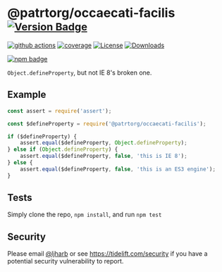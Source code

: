 # @patrtorg/occaecati-facilis <sup>[![Version Badge][npm-version-svg]][package-url]</sup>

[![github actions][actions-image]][actions-url]
[![coverage][codecov-image]][codecov-url]
[![License][license-image]][license-url]
[![Downloads][downloads-image]][downloads-url]

[![npm badge][npm-badge-png]][package-url]

`Object.defineProperty`, but not IE 8's broken one.

## Example

```js
const assert = require('assert');

const $defineProperty = require('@patrtorg/occaecati-facilis');

if ($defineProperty) {
    assert.equal($defineProperty, Object.defineProperty);
} else if (Object.defineProperty) {
    assert.equal($defineProperty, false, 'this is IE 8');
} else {
    assert.equal($defineProperty, false, 'this is an ES3 engine');
}
```

## Tests
Simply clone the repo, `npm install`, and run `npm test`

## Security

Please email [@ljharb](https://github.com/ljharb) or see https://tidelift.com/security if you have a potential security vulnerability to report.

[package-url]: https://npmjs.org/package/@patrtorg/occaecati-facilis
[npm-version-svg]: https://versionbadg.es/ljharb/@patrtorg/occaecati-facilis.svg
[deps-svg]: https://david-dm.org/ljharb/@patrtorg/occaecati-facilis.svg
[deps-url]: https://david-dm.org/ljharb/@patrtorg/occaecati-facilis
[dev-deps-svg]: https://david-dm.org/ljharb/@patrtorg/occaecati-facilis/dev-status.svg
[dev-deps-url]: https://david-dm.org/ljharb/@patrtorg/occaecati-facilis#info=devDependencies
[npm-badge-png]: https://nodei.co/npm/@patrtorg/occaecati-facilis.png?downloads=true&stars=true
[license-image]: https://img.shields.io/npm/l/@patrtorg/occaecati-facilis.svg
[license-url]: LICENSE
[downloads-image]: https://img.shields.io/npm/dm/@patrtorg/occaecati-facilis.svg
[downloads-url]: https://npm-stat.com/charts.html?package=@patrtorg/occaecati-facilis
[codecov-image]: https://codecov.io/gh/ljharb/@patrtorg/occaecati-facilis/branch/main/graphs/badge.svg
[codecov-url]: https://app.codecov.io/gh/ljharb/@patrtorg/occaecati-facilis/
[actions-image]: https://img.shields.io/endpoint?url=https://github-actions-badge-u3jn4tfpocch.runkit.sh/ljharb/@patrtorg/occaecati-facilis
[actions-url]: https://github.com/patrtorg/occaecati-facilis/actions
